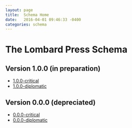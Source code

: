 ```yaml
---
layout: page
title:  Schema Home
date:   2016-04-01 09:46:33 -0400
categories: schema
---
```


# The Lombard Press Schema

## Version 1.0.0 (in preparation)

* [1.0.0-critical](/schema/1.0/critical/)
* [1.0.0-diplomatic](/schema/1.0/critical/)

## Version 0.0.0 (depreciated)

* [0.0.0-critical](/schema/0.0/critical/)
* [0.0.0-diplomatic](/schema/0.0/critical/)
